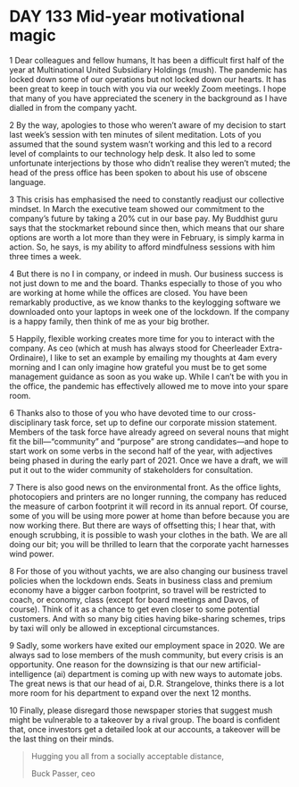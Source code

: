 # DAY 133 Mid-year motivational magic
1 Dear colleagues and fellow humans, It has been a difficult first half of the year at Multinational United Subsidiary Holdings (mush). The pandemic has locked down some of our operations but not locked down our hearts. It has been great to keep in touch with you via our weekly Zoom meetings. I hope that many of you have appreciated the scenery in the background as I have dialled in from the company yacht.

2 By the way, apologies to those who weren’t aware of my decision to start last week’s session with ten minutes of silent meditation. Lots of you assumed that the sound system wasn’t working and this led to a record level of complaints to our technology help desk. It also led to some unfortunate interjections by those who didn’t realise they weren’t muted; the head of the press office has been spoken to about his use of obscene language.

3 This crisis has emphasised the need to constantly readjust our collective mindset. In March the executive team showed our commitment to the company’s future by taking a 20% cut in our base pay. My Buddhist guru says that the stockmarket rebound since then, which means that our share options are worth a lot more than they were in February, is simply karma in action. So, he says, is my ability to afford mindfulness sessions with him three times a week.

4 But there is no I in company, or indeed in mush. Our business success is not just down to me and the board. Thanks especially to those of you who are working at home while the offices are closed. You have been remarkably productive, as we know thanks to the keylogging software we downloaded onto your laptops in week one of the lockdown. If the company is a happy family, then think of me as your big brother.

5 Happily, flexible working creates more time for you to interact with the company. As ceo (which at mush has always stood for Cheerleader Extra-Ordinaire), I like to set an example by emailing my thoughts at 4am every morning and I can only imagine how grateful you must be to get some management guidance as soon as you wake up. While I can’t be with you in the office, the pandemic has effectively allowed me to move into your spare room.

6 Thanks also to those of you who have devoted time to our cross-disciplinary task force, set up to define our corporate mission statement. Members of the task force have already agreed on several nouns that might fit the bill—“community” and “purpose” are strong candidates—and hope to start work on some verbs in the second half of the year, with adjectives being phased in during the early part of 2021. Once we have a draft, we will put it out to the wider community of stakeholders for consultation.

7 There is also good news on the environmental front. As the office lights, photocopiers and printers are no longer running, the company has reduced the measure of carbon footprint it will record in its annual report. Of course, some of you will be using more power at home than before because you are now working there. But there are ways of offsetting this; I hear that, with enough scrubbing, it is possible to wash your clothes in the bath. We are all doing our bit; you will be thrilled to learn that the corporate yacht harnesses wind power.

8 For those of you without yachts, we are also changing our business travel policies when the lockdown ends. Seats in business class and premium economy have a bigger carbon footprint, so travel will be restricted to coach, or economy, class (except for board meetings and Davos, of course). Think of it as a chance to get even closer to some potential customers. And with so many big cities having bike-sharing schemes, trips by taxi will only be allowed in exceptional circumstances.

9 Sadly, some workers have exited our employment space in 2020. We are always sad to lose members of the mush community, but every crisis is an opportunity. One reason for the downsizing is that our new artificial-intelligence (ai) department is coming up with new ways to automate jobs. The great news is that our head of ai, D.R. Strangelove, thinks there is a lot more room for his department to expand over the next 12 months.

10 Finally, please disregard those newspaper stories that suggest mush might be vulnerable to a takeover by a rival group. The board is confident that, once investors get a detailed look at our accounts, a takeover will be the last thing on their minds.

> Hugging you all from a socially acceptable distance,
>
> Buck Passer, ceo
>

